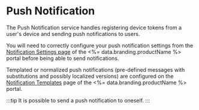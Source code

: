 # Push Notification




The Push Notification service handles registering device tokens from a user's device and sending push notifications to users.

You will need to correctly configure your push notification settings from the
[Notification Settings page](https://portal.braincloudservers.com/admin/dashboard#/development/pushnotifications) of the <%= data.branding.productName %> portal before being able to send notifications.

Templated or normalized push notifications (pre-defined messages with substitutions and possibly localized versions) are configured on
the [Notification Templates](https://portal.braincloudservers.com/admin/dashboard#/development/notifications) page of the <%= data.branding.productName %> portal.

:::tip
It is possible to send a push notification to oneself.
:::



<DocCardList />